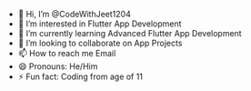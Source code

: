 - 👋 Hi, I’m @CodeWithJeet1204
- 👀 I’m interested in Flutter App Development
- 🌱 I’m currently learning Advanced Flutter App Development
- 💞️ I’m looking to collaborate on App Projects
- 📫 How to reach me Email
- 😄 Pronouns: He/Him
- ⚡ Fun fact: Coding from age of 11

<!---
CodeWithJeet1204/CodeWithJeet1204 is a ✨ special ✨ repository because its `README.md` (this file) appears on your GitHub profile.
You can click the Preview link to take a look at your changes.
--->
